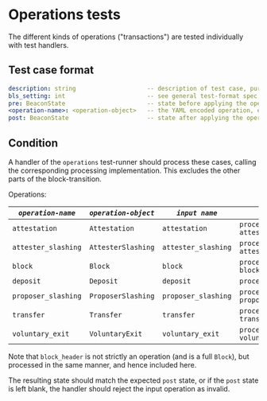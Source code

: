 # Operations tests

The different kinds of operations ("transactions") are tested individually with test handlers.

## Test case format

```yaml
description: string                    -- description of test case, purely for debugging purposes
bls_setting: int                       -- see general test-format spec.
pre: BeaconState                       -- state before applying the operation
<operation-name>: <operation-object>   -- the YAML encoded operation, e.g. a "ProposerSlashing", or "Deposit".
post: BeaconState                      -- state after applying the operation. No value if operation processing is aborted.
```

## Condition

A handler of the `operations` test-runner should process these cases,
 calling the corresponding processing implementation.
This excludes the other parts of the block-transition.

Operations:

| *`operation-name`*      | *`operation-object`* | *`input name`*       | *`processing call`*                                    |
|-------------------------|----------------------|----------------------|--------------------------------------------------------|
| `attestation`           | `Attestation`        | `attestation`        | `process_attestation(state, attestation)`              |
| `attester_slashing`     | `AttesterSlashing`   | `attester_slashing`  | `process_attester_slashing(state, attester_slashing)`  |
| `block`                 | `Block`              | `block`              | `process_block_header(state, block)`                   |
| `deposit`               | `Deposit`            | `deposit`            | `process_deposit(state, deposit)`                      |
| `proposer_slashing`     | `ProposerSlashing`   | `proposer_slashing`  | `process_proposer_slashing(state, proposer_slashing)`  |
| `transfer`              | `Transfer`           | `transfer`           | `process_transfer(state, transfer)`                    |
| `voluntary_exit`        | `VoluntaryExit`      | `voluntary_exit`     | `process_voluntary_exit(state, voluntary_exit)`        |

Note that `block_header` is not strictly an operation (and is a full `Block`), but processed in the same manner, and hence included here.

The resulting state should match the expected `post` state, or if the `post` state is left blank,
 the handler should reject the input operation as invalid.
